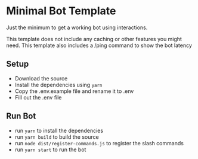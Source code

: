 # Minimal Bot Template

Just the minimum to get a working bot using interactions.

This template does not include any caching or other features you might need.
This template also includes a /ping command to show the bot latency

## Setup

- Download the source
- Install the dependencies using `yarn`
- Copy the .env.example file and rename it to .env
- Fill out the .env file

## Run Bot

- run `yarn` to install the dependencies
- run `yarn build` to build the source
- run `node dist/register-commands.js` to register the slash commands
- run `yarn start` to run the bot
